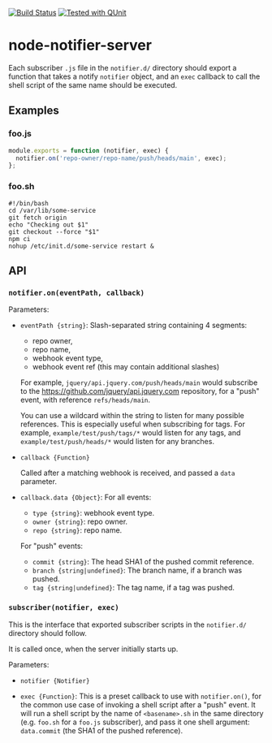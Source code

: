 [![Build Status](https://github.com/jquery/node-notifier-server/actions/workflows/CI.yaml/badge.svg)](https://github.com/jquery/node-notifier-server/actions/workflows/CI.yaml) [![Tested with QUnit](https://img.shields.io/badge/tested_with-qunit-9c3493.svg)](https://qunitjs.com/)

# node-notifier-server

Each subscriber `.js` file in the `notifier.d/` directory should export a function that takes a notify `notifier` object, and an `exec` callback to call the shell script of the same name should be executed.

## Examples

### foo.js

```javascript
module.exports = function (notifier, exec) {
  notifier.on('repo-owner/repo-name/push/heads/main', exec);
};
```

### foo.sh

```shell
#!/bin/bash
cd /var/lib/some-service
git fetch origin
echo "Checking out $1"
git checkout --force "$1"
npm ci
nohup /etc/init.d/some-service restart &
```

## API

### `notifier.on(eventPath, callback)`

Parameters:
* `eventPath {string}`: Slash-separated string containing 4 segments:
  - repo owner,
  - repo name,
  - webhook event type,
  - webhook event ref (this may contain additional slashes)

  For example, `jquery/api.jquery.com/push/heads/main` would subscribe to the https://github.com/jquery/api.jquery.com repository, for a "push" event, with reference `refs/heads/main`.

  You can use a wildcard within the string to listen for many possible references.
  This is especially useful when subscribing for tags.
  For example, `example/test/push/tags/*` would listen for any tags, and `example/test/push/heads/*` would listen for any branches.

* `callback {Function}`

  Called after a matching webhook is received, and passed a `data` parameter.

* `callback.data {Object}`:
  For all events:
  - `type {string}`: webhook event type.
  - `owner {string}`: repo owner.
  - `repo {string}`: repo name.

  For "push" events:
  - `commit {string}`: The head SHA1 of the pushed commit reference.
  - `branch {string|undefined}`: The branch name, if a branch was pushed.
  - `tag {string|undefined}`: The tag name, if a tag was pushed.

### `subscriber(notifier, exec)`

This is the interface that exported subscriber scripts in the `notifier.d/` directory should follow.

It is called once, when the server initially starts up.

Parameters:

* `notifier {Notifier}`

* `exec {Function}`: This is a preset callback to use with `notifier.on()`, for the common use case of invoking a shell script after a "push" event. It will run a shell script by the name of `<basename>.sh` in the same directory (e.g. `foo.sh` for a `foo.js` subscriber), and pass it one shell argument: `data.commit` (the SHA1 of the pushed reference).
